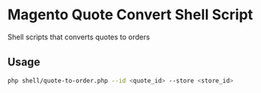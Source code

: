 # Magento Quote Convert Shell Script

Shell scripts that converts quotes to orders

## Usage

```sh
php shell/quote-to-order.php --id <quote_id> --store <store_id>
```
